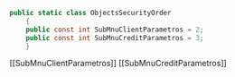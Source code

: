 ```c#
public static class ObjectsSecurityOrder
    {
	public const int SubMnuClientParametros = 2;
	public const int SubMnuCreditParametros = 3;
	}
```
[[SubMnuClientParametros]]
[[SubMnuCreditParametros]]